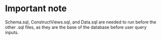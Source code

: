 # Important note

Schema.sql, ConstructViews.sql, and Data.sql are needed to run before the other .sql files, as they are the base of the database before user query inputs.
